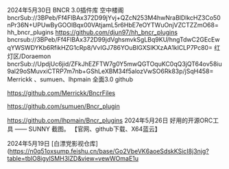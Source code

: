 2024年5月30日
BNCR 3.0插件库
空中楼阁
bncrSub://3BPeb/Ff4FlBAx372D99jYvj+QZcN253M4hwNraBlDlkcHZ3Co50nPr36N+UPUwByGOOlBqx00VAtjamL5r6HbE7eOYTWuOnjVZCTZZmO68=
hh_bncr_plugins
https://github.com/djun97/hh_bncr_plugins
bncrsub://3BPeb/Ff4FlBAx372D99jdVghsmvkSgLBq9KU/hngTdwC2GEcEwqYWSWDYKb6RfikHZG1cRp8/VvIGJ786YOuBlGXSIKXzAA1klCLP7Pc80=
红灯区/Doraemon
bncrSub://UpdjUc6jid/ZFkJhEZFTW7g0Y5mwQGTOquKC0qQ3jQT64ov58iu9al29oSMuvxiCTRP7m7nb+GShLeXBM34f5alozVwSO6Rk83p/jSqH458=
Merrickk 、sumuen、lhpmain
全面3.0 github

https://github.com/Merrickk/BncrFiles

https://github.com/sumuen/Bncr_plugin

https://github.com/lhpmain/Bncr_plugins
2024年5月26日
好用的开源ORC工具 —— SUNNY 截图。
【官网、github下载、X64蓝云】

2024年5月19日
[白漂党影视仓库](https://n0q51oxsump.feishu.cn/base/Go2VbeVK6aoeSdskKSicI8j3njg?table=tblO8igylSMH3IZD&view=vewWOmaE1u

